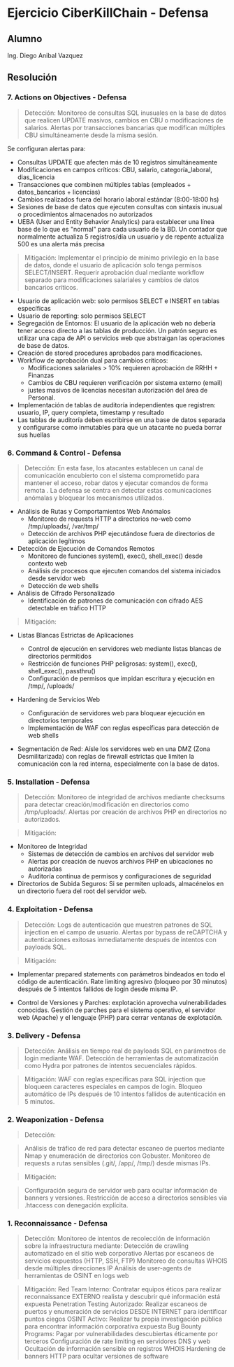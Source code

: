# Ejercicio CiberKillChain - Defensa

## Alumno
Ing. Diego Anibal Vazquez

## Resolución

### 7. Actions on Objectives - Defensa
> Detección:
> Monitoreo de consultas SQL inusuales en la base de datos que realicen UPDATE masivos, cambios en CBU o modificaciones de salarios. Alertas por transacciones bancarias
> que modifican múltiples CBU simultáneamente desde la misma sesión.

Se configuran alertas para:
- Consultas UPDATE que afecten más de 10 registros simultáneamente
- Modificaciones en campos críticos: CBU, salario, categoría_laboral, dias_licencia
- Transacciones que combinen múltiples tablas (empleados + datos_bancarios + licencias)
- Cambios realizados fuera del horario laboral estándar (8:00-18:00 hs)
- Sesiones de base de datos que ejecuten consultas con sintaxis inusual o procedimientos almacenados no autorizados
- UEBA (User and Entity Behavior Analytics) para establecer una línea base de lo que es "normal" para cada usuario de la BD. Un contador que normalmente actualiza 5 registros/día un usuario y de repente actualiza 500 es una alerta más precisa

> Mitigación:
> Implementar el principio de mínimo privilegio en la base de datos, donde el usuario de aplicación solo tenga permisos SELECT/INSERT. Requerir aprobación dual mediante
> workflow separado para modificaciones salariales y cambios de datos bancarios críticos.

- Usuario de aplicación web: solo permisos SELECT e INSERT en tablas específicas
- Usuario de reporting: solo permisos SELECT
- Segregación de Entornos: El usuario de la aplicación web no debería tener acceso directo a las tablas de producción. Un patrón seguro es utilizar una capa de API o servicios web que abstraigan las operaciones de base de datos.
- Creación de stored procedures aprobados para modificaciones.
- Workflow de aprobación dual para cambios críticos:
    - Modificaciones salariales > 10% requieren aprobación de RRHH + Finanzas
    - Cambios de CBU requieren verificación por sistema externo (email)
    - justes masivos de licencias necesitan autorización del área de Personal.
- Implementación de tablas de auditoría independientes que registren: usuario, IP, query completa, timestamp y resultado
- Las tablas de auditoría deben escribirse en una base de datos separada y configurarse como inmutables para que un atacante no pueda borrar sus huellas

### 6. Command & Control - Defensa

> Detección:
> En esta fase, los atacantes establecen un canal de comunicación encubierto con el sistema comprometido para mantener el acceso, robar datos y ejecutar comandos de forma remota . La defensa se centra en detectar estas comunicaciones anómalas y bloquear los mecanismos utilizados.
 - Análisis de Rutas y Comportamientos Web Anómalos
   - Monitoreo de requests HTTP a directorios no-web como /tmp/uploads/, /var/tmp/
   - Detección de archivos PHP ejecutándose fuera de directorios de aplicación legítimos
 - Detección de Ejecución de Comandos Remotos
   - Monitoreo de funciones system(), exec(), shell_exec() desde contexto web
   - Análisis de procesos que ejecuten comandos del sistema iniciados desde servidor web
   - Detección de web shells
 - Análisis de Cifrado Personalizado
   - Identificación de patrones de comunicación con cifrado AES detectable en tráfico HTTP

> Mitigación:
 - Listas Blancas Estrictas de Aplicaciones
    - Control de ejecución en servidores web mediante listas blancas de directorios permitidos
    - Restricción de funciones PHP peligrosas: system(), exec(), shell_exec(), passthru()
    - Configuración de permisos que impidan escritura y ejecución en /tmp/, /uploads/

 - Hardening de Servicios Web
    - Configuración de servidores web para bloquear ejecución en directorios temporales
    - Implementación de WAF con reglas específicas para detección de web shells
 
 - Segmentación de Red: Aísle los servidores web en una DMZ (Zona Desmilitarizada) con reglas de firewall estrictas que limiten la comunicación con la red interna, especialmente con la base de datos.

### 5. Installation - Defensa
> Detección:
> Monitoreo de integridad de archivos mediante checksums para detectar creación/modificación en directorios como /tmp/uploads/. Alertas por creación de archivos PHP en directorios no autorizados.

> Mitigación:
 - Monitoreo de Integridad
     - Sistemas de detección de cambios en archivos del servidor web
     - Alertas por creación de nuevos archivos PHP en ubicaciones no autorizadas
     - Auditoría continua de permisos y configuraciones de seguridad
 - Directorios de Subida Seguros: Si se permiten uploads, almacénelos en un directorio fuera del root del servidor web.
   
### 4. Exploitation - Defensa
> Detección:
> Logs de autenticación que muestren patrones de SQL injection en el campo de usuario. Alertas por bypass de reCAPTCHA y autenticaciones exitosas inmediatamente después de intentos con payloads SQL.

> Mitigación:
- Implementar prepared statements con parámetros bindeados en todo el código de autenticación. Rate limiting agresivo (bloqueo por 30 minutos) después de 5 intentos fallidos de login desde misma IP.

- Control de Versiones y Parches: explotación aprovecha vulnerabilidades conocidas. Gestión de parches para el sistema operativo, el servidor web (Apache) y el lenguaje (PHP)  para cerrar ventanas de explotación.

### 3. Delivery - Defensa
> Detección:
> Análisis en tiempo real de payloads SQL en parámetros de login mediante WAF. Detección de herramientas de automatización como Hydra por patrones de intentos secuenciales rápidos.


> Mitigación:
> WAF con reglas específicas para SQL injection que bloqueen caracteres especiales en campos de login. Bloqueo automático de IPs después de 10 intentos fallidos de autenticación en 5 minutos.

### 2. Weaponization - Defensa
> Detección:

> Análisis de tráfico de red para detectar escaneo de puertos mediante Nmap y enumeración de directorios con Gobuster. Monitoreo de requests a rutas sensibles (.git/, /app/, /tmp/) desde mismas IPs.

> Mitigación:

>Configuración segura de servidor web para ocultar información de banners y versiones. Restricción de acceso a directorios sensibles via .htaccess con denegación explícita.

### 1. Reconnaissance - Defensa
> Detección:
>  Monitoreo de intentos de recolección de información sobre la infraestructura mediante:
> Detección de crawling automatizado en el sitio web corporativo
> Alertas por escaneos de servicios expuestos (HTTP, SSH, FTP)
> Monitoreo de consultas WHOIS desde múltiples direcciones IP
> Análisis de user-agents de herramientas de OSINT en logs web


> Mitigación:
> Red Team Interno: Contratar equipos éticos para realizar reconnaissance EXTERNO realista y descubrir qué información está expuesta
> Penetration Testing Autorizado: Realizar escaneos de puertos y enumeración de servicios DESDE INTERNET para identificar puntos ciegos
> OSINT Activo: Realizar tu propia investigación pública para encontrar información corporativa expuesta
> Bug Bounty Programs: Pagar por vulnerabilidades descubiertas éticamente por terceros
> Configuración de rate limiting en servidores DNS y web
> Ocultación de información sensible en registros WHOIS
> Hardening de banners HTTP para ocultar versiones de software



